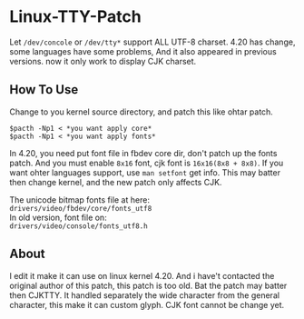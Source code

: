 # Linux-TTY-Patch
Let `/dev/concole` or `/dev/tty*` support ALL UTF-8 charset. 4.20 has change, some languages have some problems, And it also appeared in previous versions. now it only work to display CJK charset.
 ## How To Use
 Change to you kernel source directory, and patch this like ohtar patch.  
```
$pacth -Np1 < *you want apply core*
$pacth -Np1 < *you want apply fonts*
```
  
  In 4.20, you need put font file in fbdev core dir, don't patch up the fonts patch. And you must enable `8x16` font, cjk font is `16x16(8x8 + 8x8)`. If you want ohter languages support, use `man setfont` get info. This may batter then change kernel, and the new patch only affects CJK.  
  
  The unicode bitmap fonts file at here:  
    `drivers/video/fbdev/core/fonts_utf8`  
  In old version, font file on:  
    `drivers/video/console/fonts_utf8.h`  
  
  ## About
  I edit it make it can use on linux kernel 4.20. And i have't contacted the original author of this patch, this patch is too old. Bat the patch may batter then CJKTTY. It handled separately the wide character from the general character, this make it can custom glyph. CJK font cannot be change yet.
